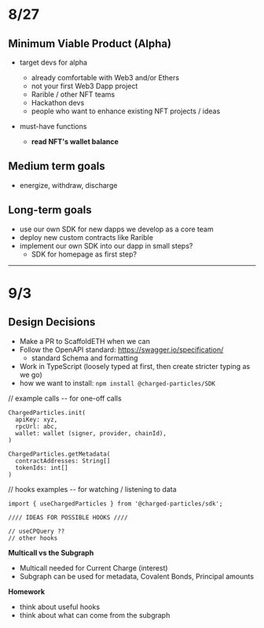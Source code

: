 # 8/27

## Minimum Viable Product (Alpha)

- target devs for alpha
  - already comfortable with Web3 and/or Ethers
  - not your first Web3 Dapp project
  - Rarible / other NFT teams
  - Hackathon devs
  - people who want to enhance existing NFT projects / ideas

- must-have functions
  - **read NFT's wallet balance**

## Medium term goals
  - energize, withdraw, discharge

## Long-term goals

- use our own SDK for new dapps we develop as a core team
- deploy new custom contracts like Rarible
- implement our own SDK into our dapp in small steps?
  - SDK for homepage as first step?   

---

# 9/3

## Design Decisions

- Make a PR to ScaffoldETH when we can
- Follow the OpenAPI standard: https://swagger.io/specification/
  - standard Schema and formatting
- Work in TypeScript (loosely typed at first, then create stricter typing as we go)
- how we want to install: `npm install @charged-particles/SDK`

// example calls -- for one-off calls
```
ChargedParticles.init(
  apiKey: xyz,
  rpcUrl: abc,
  wallet: wallet (signer, provider, chainId),
)

ChargedParticles.getMetadata(
  contractAddresses: String[]
  tokenIds: int[]
)
```

// hooks examples -- for watching / listening to data
```
import { useChargedParticles } from '@charged-particles/sdk';

//// IDEAS FOR POSSIBLE HOOKS ////

// useCPQuery ??
// other hooks
```

**Multicall vs the Subgraph**
- Multicall needed for Current Charge (interest)
- Subgraph can be used for metadata, Covalent Bonds, Principal amounts

**Homework**
- think about useful hooks
- think about what can come from the subgraph
